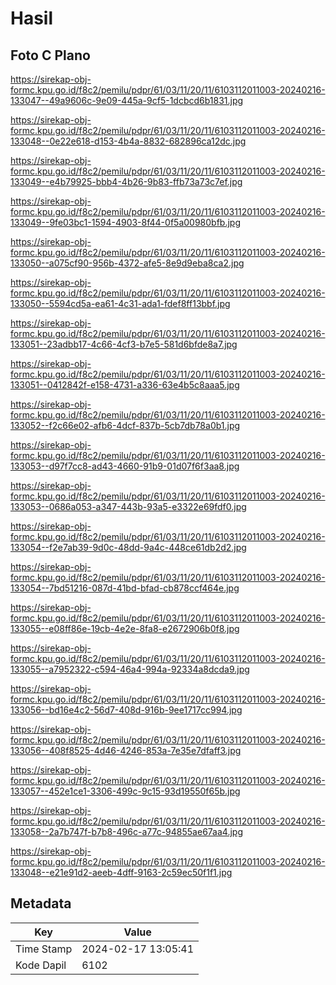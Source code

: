 # Hasil

## Foto C Plano

https://sirekap-obj-formc.kpu.go.id/f8c2/pemilu/pdpr/61/03/11/20/11/6103112011003-20240216-133047--49a9606c-9e09-445a-9cf5-1dcbcd6b1831.jpg

https://sirekap-obj-formc.kpu.go.id/f8c2/pemilu/pdpr/61/03/11/20/11/6103112011003-20240216-133048--0e22e618-d153-4b4a-8832-682896ca12dc.jpg

https://sirekap-obj-formc.kpu.go.id/f8c2/pemilu/pdpr/61/03/11/20/11/6103112011003-20240216-133049--e4b79925-bbb4-4b26-9b83-ffb73a73c7ef.jpg

https://sirekap-obj-formc.kpu.go.id/f8c2/pemilu/pdpr/61/03/11/20/11/6103112011003-20240216-133049--9fe03bc1-1594-4903-8f44-0f5a00980bfb.jpg

https://sirekap-obj-formc.kpu.go.id/f8c2/pemilu/pdpr/61/03/11/20/11/6103112011003-20240216-133050--a075cf90-956b-4372-afe5-8e9d9eba8ca2.jpg

https://sirekap-obj-formc.kpu.go.id/f8c2/pemilu/pdpr/61/03/11/20/11/6103112011003-20240216-133050--5594cd5a-ea61-4c31-ada1-fdef8ff13bbf.jpg

https://sirekap-obj-formc.kpu.go.id/f8c2/pemilu/pdpr/61/03/11/20/11/6103112011003-20240216-133051--23adbb17-4c66-4cf3-b7e5-581d6bfde8a7.jpg

https://sirekap-obj-formc.kpu.go.id/f8c2/pemilu/pdpr/61/03/11/20/11/6103112011003-20240216-133051--0412842f-e158-4731-a336-63e4b5c8aaa5.jpg

https://sirekap-obj-formc.kpu.go.id/f8c2/pemilu/pdpr/61/03/11/20/11/6103112011003-20240216-133052--f2c66e02-afb6-4dcf-837b-5cb7db78a0b1.jpg

https://sirekap-obj-formc.kpu.go.id/f8c2/pemilu/pdpr/61/03/11/20/11/6103112011003-20240216-133053--d97f7cc8-ad43-4660-91b9-01d07f6f3aa8.jpg

https://sirekap-obj-formc.kpu.go.id/f8c2/pemilu/pdpr/61/03/11/20/11/6103112011003-20240216-133053--0686a053-a347-443b-93a5-e3322e69fdf0.jpg

https://sirekap-obj-formc.kpu.go.id/f8c2/pemilu/pdpr/61/03/11/20/11/6103112011003-20240216-133054--f2e7ab39-9d0c-48dd-9a4c-448ce61db2d2.jpg

https://sirekap-obj-formc.kpu.go.id/f8c2/pemilu/pdpr/61/03/11/20/11/6103112011003-20240216-133054--7bd51216-087d-41bd-bfad-cb878ccf464e.jpg

https://sirekap-obj-formc.kpu.go.id/f8c2/pemilu/pdpr/61/03/11/20/11/6103112011003-20240216-133055--e08ff86e-19cb-4e2e-8fa8-e2672906b0f8.jpg

https://sirekap-obj-formc.kpu.go.id/f8c2/pemilu/pdpr/61/03/11/20/11/6103112011003-20240216-133055--a7952322-c594-46a4-994a-92334a8dcda9.jpg

https://sirekap-obj-formc.kpu.go.id/f8c2/pemilu/pdpr/61/03/11/20/11/6103112011003-20240216-133056--bd16e4c2-56d7-408d-916b-9ee1717cc994.jpg

https://sirekap-obj-formc.kpu.go.id/f8c2/pemilu/pdpr/61/03/11/20/11/6103112011003-20240216-133056--408f8525-4d46-4246-853a-7e35e7dfaff3.jpg

https://sirekap-obj-formc.kpu.go.id/f8c2/pemilu/pdpr/61/03/11/20/11/6103112011003-20240216-133057--452e1ce1-3306-499c-9c15-93d19550f65b.jpg

https://sirekap-obj-formc.kpu.go.id/f8c2/pemilu/pdpr/61/03/11/20/11/6103112011003-20240216-133058--2a7b747f-b7b8-496c-a77c-94855ae67aa4.jpg

https://sirekap-obj-formc.kpu.go.id/f8c2/pemilu/pdpr/61/03/11/20/11/6103112011003-20240216-133048--e21e91d2-aeeb-4dff-9163-2c59ec50f1f1.jpg


## Metadata

| Key        | Value               |
| ---------- | ------------------- |
| Time Stamp | 2024-02-17 13:05:41 |
| Kode Dapil | 6102                |



